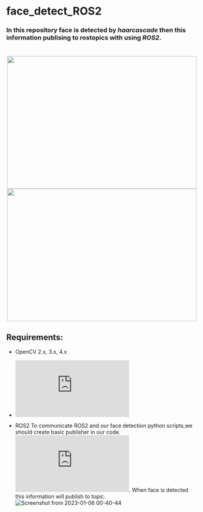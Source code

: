 # face_detect_ROS2
### In this repository face is detected by *haarcascade* then this information publising to rostopics with using *ROS2*.

<h1>
  <div id="header" align="center">
  <img src="https://user-images.githubusercontent.com/68682737/210886289-a761c854-bee2-480f-9f83-a717a3d4491d.png" width="500" height="350">
  <img src="https://user-images.githubusercontent.com/68682737/210888136-6ae516ed-e714-4061-a6f1-d313e5086d77.png" width="500" height="350">
    </div>
</h1>


## Requirements:
- OpenCV 2.x, 3.x, 4.x

- ![haarcascade_frontalface_default.xml](https://github.com/opencv/opencv/blob/master/data/haarcascades/haarcascade_frontalface_default.xml)
- ROS2 
To communicate ROS2 and our face detection python scripts,we should create basic publisher in our code.![Writing a simple publisher and subscriber (Python)](https://docs.ros.org/en/foxy/Tutorials/Beginner-Client-Libraries/Writing-A-Simple-Py-Publisher-And-Subscriber.html). When face is detected this information will publish to topic.
![Screenshot from 2023-01-06 00-40-44](https://user-images.githubusercontent.com/68682737/210890293-3338fb49-cba1-458a-be15-e4f1ce74ba14.png)
